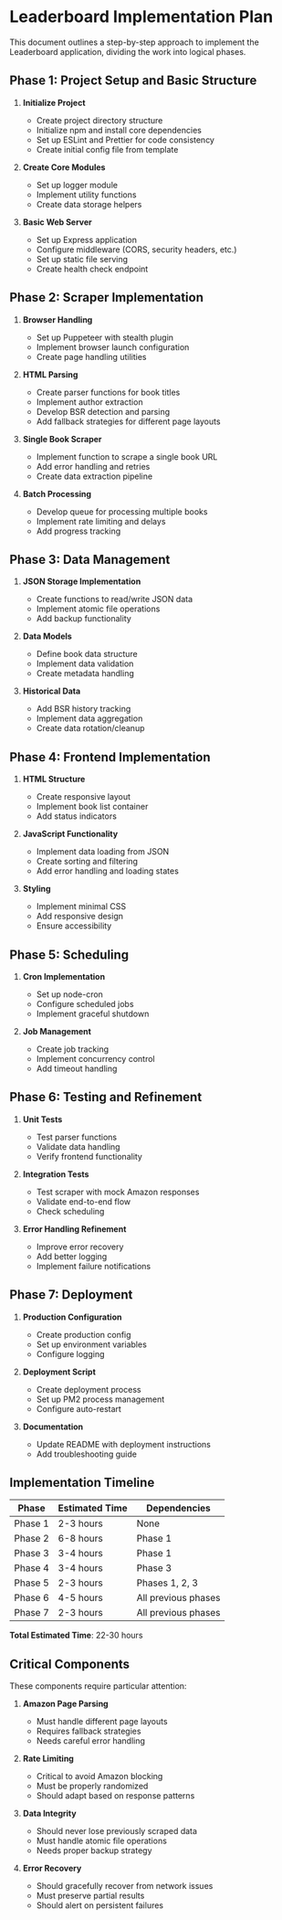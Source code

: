 # Leaderboard Implementation Plan

This document outlines a step-by-step approach to implement the Leaderboard application, dividing the work into logical phases.

## Phase 1: Project Setup and Basic Structure

1. **Initialize Project**
   - Create project directory structure
   - Initialize npm and install core dependencies
   - Set up ESLint and Prettier for code consistency
   - Create initial config file from template

2. **Create Core Modules**
   - Set up logger module
   - Implement utility functions
   - Create data storage helpers

3. **Basic Web Server**
   - Set up Express application
   - Configure middleware (CORS, security headers, etc.)
   - Set up static file serving
   - Create health check endpoint

## Phase 2: Scraper Implementation

1. **Browser Handling**
   - Set up Puppeteer with stealth plugin
   - Implement browser launch configuration
   - Create page handling utilities

2. **HTML Parsing**
   - Create parser functions for book titles
   - Implement author extraction
   - Develop BSR detection and parsing
   - Add fallback strategies for different page layouts

3. **Single Book Scraper**
   - Implement function to scrape a single book URL
   - Add error handling and retries
   - Create data extraction pipeline

4. **Batch Processing**
   - Develop queue for processing multiple books
   - Implement rate limiting and delays
   - Add progress tracking

## Phase 3: Data Management

1. **JSON Storage Implementation**
   - Create functions to read/write JSON data
   - Implement atomic file operations
   - Add backup functionality

2. **Data Models**
   - Define book data structure
   - Implement data validation
   - Create metadata handling

3. **Historical Data**
   - Add BSR history tracking
   - Implement data aggregation
   - Create data rotation/cleanup

## Phase 4: Frontend Implementation

1. **HTML Structure**
   - Create responsive layout
   - Implement book list container
   - Add status indicators

2. **JavaScript Functionality**
   - Implement data loading from JSON
   - Create sorting and filtering
   - Add error handling and loading states

3. **Styling**
   - Implement minimal CSS
   - Add responsive design
   - Ensure accessibility

## Phase 5: Scheduling

1. **Cron Implementation**
   - Set up node-cron
   - Configure scheduled jobs
   - Implement graceful shutdown

2. **Job Management**
   - Create job tracking
   - Implement concurrency control
   - Add timeout handling

## Phase 6: Testing and Refinement

1. **Unit Tests**
   - Test parser functions
   - Validate data handling
   - Verify frontend functionality

2. **Integration Tests**
   - Test scraper with mock Amazon responses
   - Validate end-to-end flow
   - Check scheduling

3. **Error Handling Refinement**
   - Improve error recovery
   - Add better logging
   - Implement failure notifications

## Phase 7: Deployment

1. **Production Configuration**
   - Create production config
   - Set up environment variables
   - Configure logging

2. **Deployment Script**
   - Create deployment process
   - Set up PM2 process management
   - Configure auto-restart

3. **Documentation**
   - Update README with deployment instructions
   - Add troubleshooting guide

## Implementation Timeline

| Phase | Estimated Time | Dependencies |
|-------|----------------|--------------|
| Phase 1 | 2-3 hours | None |
| Phase 2 | 6-8 hours | Phase 1 |
| Phase 3 | 3-4 hours | Phase 1 |
| Phase 4 | 3-4 hours | Phase 3 |
| Phase 5 | 2-3 hours | Phases 1, 2, 3 |
| Phase 6 | 4-5 hours | All previous phases |
| Phase 7 | 2-3 hours | All previous phases |

**Total Estimated Time**: 22-30 hours

## Critical Components

These components require particular attention:

1. **Amazon Page Parsing**
   - Must handle different page layouts
   - Requires fallback strategies
   - Needs careful error handling

2. **Rate Limiting**
   - Critical to avoid Amazon blocking
   - Must be properly randomized
   - Should adapt based on response patterns

3. **Data Integrity**
   - Should never lose previously scraped data
   - Must handle atomic file operations
   - Needs proper backup strategy

4. **Error Recovery**
   - Should gracefully recover from network issues
   - Must preserve partial results
   - Should alert on persistent failures
